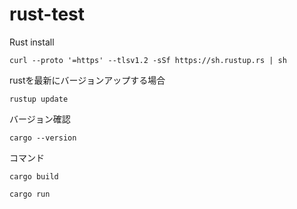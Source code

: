 # rust-test
Rust install

`curl --proto '=https' --tlsv1.2 -sSf https://sh.rustup.rs | sh`

rustを最新にバージョンアップする場合

`rustup update`

バージョン確認

`cargo --version`

コマンド

`cargo build`

`cargo run`